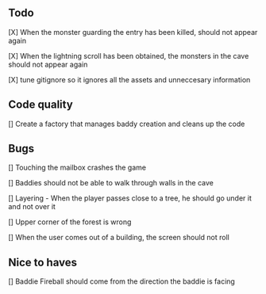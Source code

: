 
## Todo 

[X]  When the monster guarding the entry has been killed, should not appear again

[X] When the lightning scroll has been obtained, the monsters in the cave should not appear again

[X] tune gitignore so it ignores all the assets and unneccesary information 

## Code quality 

[] Create a factory that manages baddy creation and cleans up the code

## Bugs

[] Touching the mailbox crashes the game

[] Baddies should not be able to walk through walls in the cave

[] Layering - When the player passes close to a tree, he should go under it and not over it 

[] Upper corner of the forest is wrong

[] When the user comes out of a building, the screen should not roll

## Nice to haves

[] Baddie Fireball should come from the direction the baddie is facing 

